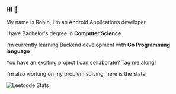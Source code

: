 ### Hi 👋
My name is Robin, I'm an Android Applications developer.

I have Bachelor's degree in **Computer Science**

I'm currently learning Backend development with **Go Programming language**

You have an exciting project I can collaborate? Tag me along! 

I'm also working on my problem solving, here is the stats!

![Leetcode Stats](https://leetcard.jacoblin.cool/maimakrobin?theme=unicorn)





<!--
**RobinKeya/RobinKeya** is a ✨ _special_ ✨ repository because its `README.md` (this file) appears on your GitHub profile.

Here are some ideas to get you started:

- 🔭 I’m currently working on ...
- 🌱 I’m currently learning ...
- 👯 I’m looking to collaborate on ...
- 🤔 I’m looking for help with ...
- 💬 Ask me about ...
- 📫 How to reach me: ...
- 😄 Pronouns: ...
- ⚡ Fun fact: ...
-->
